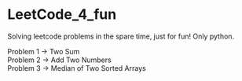 # LeetCode_4_fun

Solving leetcode problems in the spare time, just for fun! Only python.

Problem 1 -> Two Sum  <br>
Problem 2 -> Add Two Numbers <br>
Problem 3 -> Median of Two Sorted Arrays
